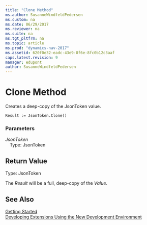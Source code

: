 ```yaml
---
title: "Clone Method"
ms.author: SusanneWindfeldPedersen
ms.custom: na
ms.date: 06/29/2017
ms.reviewer: na
ms.suite: na
ms.tgt_pltfrm: na
ms.topic: article
ms.prod: "dynamics-nav-2017"
ms.assetid: 620f0e32-eadc-43e9-8f6e-8fc0b12c3aaf
caps.latest.revision: 9
manager: edupont
author: SusanneWindfeldPedersen
---
```


# Clone Method

Creates a deep-copy of the JsonToken value.

```
Result := JsonToken.Clone()
```

### Parameters
*JsonToken*  
&emsp;Type: JsonToken

## Return Value
Type: JsonToken

The *Result* will be a full, deep-copy of the *Value*.

## See Also
[Getting Started](../devenv-get-started.md)  
[Developing Extensions Using the New Development Environment](../devenv-dev-overview.md)
